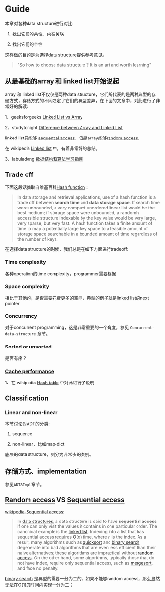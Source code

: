 # Guide

本章对各种data structure进行对比:

1) 找出它们的共性、内在关联

2) 找出它们的个性

这样做的目的是为选择data structure提供参考意见。

> "So how to choose data structure ? It is an art and worth learning"



## 从最基础的array 和 linked list开始说起

array 和 linked list不仅仅是两种data structure，它们所代表的是两种典型的存储方式，存储方式的不同决定了它们的典型差异，在下面的文章中，对此进行了非常好的解读:

1、geeksforgeeks [Linked List vs Array](https://www.geeksforgeeks.org/linked-list-vs-array/)

2、studytonight [Difference between Array and Linked List](https://www.studytonight.com/data-structures/linked-list-vs-array)

linked list只能够 [sequential access](https://en.wanweibaike.com/wiki-Sequential_access)，但是array能够[random access](https://en.wikipedia.org/wiki/Random_access)。

在 wikipedia [Linked list](https://en.wanweibaike.com/wiki-Linked%20list) 中，有着非常好的总结。

3、labuladong  [数据结构和算法学习指南](https://mp.weixin.qq.com/s/ZYaXOSVM3YBIeRWm7E_jcQ)

## Trade off

下面这段话摘取自维基百科[Hash function](https://en.wikipedia.org/wiki/Hash_function#Efficiency)：

> In data storage and retrieval applications, use of a hash function is a trade off between **search time** and **data storage space**. If search time were unbounded, a very compact unordered linear list would be the best medium; if storage space were unbounded, a randomly accessible structure indexable by the key value would be very large, very sparse, but very fast. A hash function takes a finite amount of time to map a potentially large key space to a feasible amount of storage space searchable in a bounded amount of time regardless of the number of keys. 

在选择data structure的时候，我们总是在如下方面进行tradeoff: 

### Time complexity

各种operation的time complexity，programmer需要根据

### Space complexity

相比于其他的，是否需要花费更多的空间，典型的例子就是linked list的next pointer

### Concurrency

对于concurrent programming，这是非常重要的一个角度，参见 `Concurrent-data-structure` 章节。

### Sorted or unsorted

是否有序？

### [Cache performance](https://en.wikipedia.org/wiki/Locality_of_reference)

1、在 wikipedia [Hash table](https://en.wikipedia.org/wiki/Hash_table) 中对此进行了说明

## Classification

### Linear and non-linear

本节讨论对ADT的分类:

1) sequence

2) non-linear，比如map-dict

底层的data structure，则分为非常多的类别。

## 存储方式、implementation

参见`ADT&Impl`章节。



## [Random access](https://en.wikipedia.org/wiki/Random_access) VS [Sequential access](https://en.wikipedia.org/wiki/Sequential_access) 

[wikipedia-Sequential access](https://en.wikipedia.org/wiki/Sequential_access):

> In [data structures](https://en.wikipedia.org/wiki/Data_structure), a data structure is said to have **sequential access** if one can only visit the values it contains in one particular order. The canonical example is the [linked list](https://en.wikipedia.org/wiki/Linked_list). Indexing into a list that has sequential access requires [O](https://en.wikipedia.org/wiki/Big_O_notation)(*n*) time, where *n* is the index. As a result, many algorithms such as [quicksort](https://en.wikipedia.org/wiki/Quicksort) and [binary search](https://en.wikipedia.org/wiki/Binary_search_algorithm) degenerate into bad algorithms that are even less efficient than their naive alternatives; these algorithms are impractical without [random access](https://en.wikipedia.org/wiki/Random_access). On the other hand, some algorithms, typically those that do not have index, require only sequential access, such as [mergesort](https://en.wikipedia.org/wiki/Mergesort), and face no penalty.

[binary search](https://en.wikipedia.org/wiki/Binary_search_algorithm) 是典型的需要一分为二的，如果不能够random access，那么显然无法在O(1)的时间内实现一分为二；
